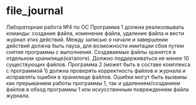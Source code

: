 # file_journal
Лабораторная работа №4 по ОС
Программа 1 должна реализовывать команды: создание файла, изменение файла, удаление файла и вести журнал этих действий. Между записью о начале и завершении действий должна быть пауза, для возможности имитации сбоя путем снятия программы с выполнения. Создаваемые файлы хранятся в отдельном хранилище(каталоге). Должно поддерживаться не менее 10 существующих файлов.
Программа 2 (может быть в составе комплекса с программой 1) должна проверять корректность файлов и журнала и исправлять ошибки в хранилище файлов. Ошибки могут быть вызваны как прерыванием работы программы 1, так и удалением/созданием файлов в обход программы 1 или искусственным повреждением файла журнала.

